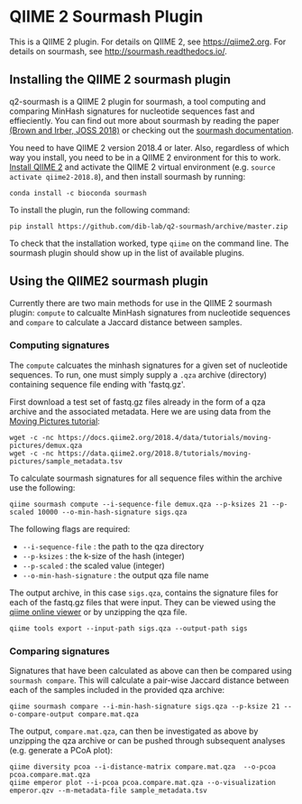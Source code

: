 # QIIME 2 Sourmash Plugin

This is a QIIME 2 plugin. For details on QIIME 2, see https://qiime2.org. For details on sourmash, see http://sourmash.readthedocs.io/. 

## Installing the QIIME 2 sourmash plugin 

q2-sourmash is a QIIME 2 plugin for sourmash, a tool computing and comparing MinHash signatures for nucleotide sequences fast and effieciently. You can find out more about sourmash by reading the paper [(Brown and Irber, JOSS 2018)](http://joss.theoj.org/papers/10.21105/joss.00027) or checking out the [sourmash documentation](https://sourmash.readthedocs.io/en/latest/). 

You need to have QIIME 2 version 2018.4 or later. Also, regardless of which way you install, you need to be in a QIIME 2 environment for this to work. [Install QIIME 2](https://docs.qiime2.org/2018.8/install/) and activate the QIIME 2 virtual environment (e.g. `source activate qiime2-2018.8`), and then install sourmash by running:

`conda install -c bioconda sourmash`

To install the plugin, run the following command:

```
pip install https://github.com/dib-lab/q2-sourmash/archive/master.zip
```

To check that the installation worked, type `qiime` on the command line. The sourmash plugin should show up in the list of available plugins.

## Using the QIIME2 sourmash plugin

Currently there are two main methods for use in the QIIME 2 sourmash plugin: `compute` to calcualte MinHash signatures from nucleotide sequences and `compare` to calculate a Jaccard distance between samples. 

### Computing signatures

The `compute` calcuates the minhash signatures for a given set of nucleotide sequences. To run, one must simply supply a `.qza` archive (directory) containing sequence file ending with 'fastq.gz'.

First download a test set of fastq.gz files already in the form of a qza archive and the associated metadata. Here we are using data from the [Moving Pictures tutorial](https://docs.qiime2.org/2018.8/tutorials/moving-pictures/):

```
wget -c -nc https://docs.qiime2.org/2018.4/data/tutorials/moving-pictures/demux.qza
wget -c -nc https://data.qiime2.org/2018.8/tutorials/moving-pictures/sample_metadata.tsv 
```

To calculate sourmash signatures for all sequence files within the archive use the following:

`qiime sourmash compute --i-sequence-file demux.qza --p-ksizes 21 --p-scaled 10000 --o-min-hash-signature sigs.qza`

The following flags are required: 

* `--i-sequence-file` : the path to the qza directory
* `--p-ksizes` : the k-size of the hash (integer)
* `--p-scaled` : the scaled value (integer)
* `--o-min-hash-signature` : the output qza file name

The output archive, in this case `sigs.qza`, contains the signature files for each of the fastq.gz files that were input. They can be viewed using the [qiime online viewer](https://view.qiime2.org/) or by unzipping the qza file. 

```
qiime tools export --input-path sigs.qza --output-path sigs
```

### Comparing signatures

Signatures that have been calculated as above can then be compared using `sourmash compare`. This will calculate a pair-wise Jaccard distance between each of the samples included in the provided qza archive: 

```
qiime sourmash compare --i-min-hash-signature sigs.qza --p-ksize 21 --o-compare-output compare.mat.qza
```

The output, `compare.mat.qza`, can then be investigated as above by unzipping the qza archive or can be pushed through subsequent analyses (e.g. generate a PCoA plot):
```
qiime diversity pcoa --i-distance-matrix compare.mat.qza  --o-pcoa pcoa.compare.mat.qza
qiime emperor plot --i-pcoa pcoa.compare.mat.qza --o-visualization emperor.qzv --m-metadata-file sample_metadata.tsv
```

